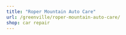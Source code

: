 ```yaml
---
title: "Roper Mountain Auto Care"
url: /greenville/roper-mountain-auto-care/
shop: car repair
---
```

